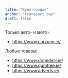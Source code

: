 ```yaml
---
title: "Купи-продай"
anchor: "transport_buy"
draft: false
---
```


Только авто- и мото-:

* <https://www.carzone.ie/>

Любые товары:

* <https://www.donedeal.ie/>
* <https://www.gumtree.ie/>
* <https://www.adverts.ie/>
